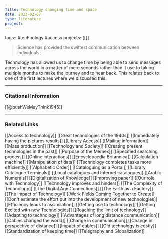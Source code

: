 ```yaml
---
Title: Technology changing time and space
date: 2023-02-07
type: literature
project:
---
```

tags:: #technology #access
projects::[[]]

> Science has provided the swiftest communication between individuals;

Technology has allowed us to change time by being able to send messages across the world in a matter of mere seconds rather than it use to taking multiple months to make the journey and to hear back. This relates back to one of the first lectures where we discussed this.

---
### Citational Information

[[@bushWeMayThink1945]]

---

### Related Links

[[Access to technology]]
[[Great technologies of the 1940s]]
[[Immediately having the pictures results]]
[[Library Access]]
[[Mailing information]]
[[Mass production]]
[[Technology and Society]]
[[Creating present technologies in the past]]
[[Purpose of the Memex]]
[[Specified searching process]]
[[Online interactions]]
[[Encyclopaedia Britannica]]
[[Calculation machine]]
[[Manipulation of data]]
[[Technology completes tasks more efficiently]]
[[Alphabetic Order]]
[[Cataloguing as a Portal]]
[[Library Catalogue Terminals]]
[[Local catalogues and Internet catalogues]]
[[Arabic Numerals]]
[[Digitalization of Knowledge]]
[[Improving paper]]
[[Our role with Technology]]
[[Technology improves and hinders]]
[[The Complexity of Technology]]
[[The Digital Age Connections]]
[[The Earth as a Factory]]
[[The impact of Technology]]
[[Work Fields Coming Together to Create]]
[[Don't estimate the effort put into the development of new technologies]]
[[Efficiency leads to assimilation]]
[[Getting use to technology]]
[[Getting Excited with new Technologies]]
[[Reaching the limit of technology]]
[[Adapting to technology]]
[[Advantages of long distance communication]]
[[Cables changed the world]]
[[Change in communication]]
[[Change in perspective of distance]]
[[Impact of cables]]
[[Old technology is costly]]
[[Standardization of keeping time]]
[[Telegraphy and Globalization]]